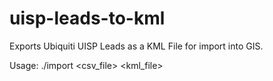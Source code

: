 # uisp-leads-to-kml
Exports Ubiquiti UISP Leads as a KML File for import into GIS.

Usage: ./import <csv_file> <kml_file>
